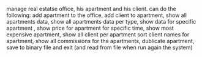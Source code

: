 manage real estatse office, his apartment and his client.
can do the following:
add apartment to the office,
add client to apartment,
show all apartments data,
show all apartments data per type,
show data for specific apartment , 
show price for apartment for specific time,
show most expensive apartment,
show all client per apartment
sort client names for apartment,
show all commissions for the apartments,
dublicate apartment,
save to binary file and exit (and read from file when run again the system) 
